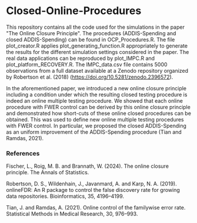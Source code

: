 # Closed-Online-Procedures

This repository contains all the code used for the simulations in the paper "The Online Closure Principle". The procedures (ADDIS-Spending and closed ADDIS-Spending) can be found in OCP_Procedures.R. The file plot_creator.R applies plot_generating_function.R appropriately to generate the results for the different simulation settings considered in the paper. The real data applications can be reproduced by plot_IMPC.R and plot_platform_RECOVERY.R. The IMPC_data.csv file contains 5000 observations from a full dataset available at a Zenodo repository organized by Robertson et al. (2018) (https://doi.org/10.5281/zenodo.2396572).

In the aforementioned paper, we introduced a new online closure principle including a condition under which the resulting closed testing procedure is indeed an online multiple testing procedure. We showed that each online procedure with FWER control can be derived by this online closure principle and demonstrated how short-cuts of these online closed procedures can be obtained. This was used to define new online multiple testing procedures with FWER control. In particular, we proposed the closed ADDIS-Spending as an uniform improvement of the ADDIS-Spending procedure (Tian and Ramdas, 2021). 

### References

Fischer, L., Roig, M. B. and Brannath, W. (2024). The online closure principle. The Annals of Statistics.

Robertson, D. S., Wildenhain, J., Javanmard, A. and Karp, N. A. (2019). onlineFDR: An R package to control the false discovery rate for growing data repositories. Bioinformatics, 35, 4196–4199.

Tian, J. and Ramdas, A. (2021). Online control of the familywise error rate. Statistical Methods in Medical Research, 30, 976–993.
